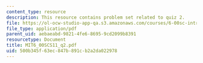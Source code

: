 ```yaml
---
content_type: resource
description: This resource contains problem set related to quiz 2.
file: https://ol-ocw-studio-app-qa.s3.amazonaws.com/courses/6-00sc-introduction-to-computer-science-and-programming-spring-2011/500b345f63ec847b891cb2a2da022978_MIT6_00SCS11_q2.pdf
file_type: application/pdf
parent_uid: aebaeabd-9821-4fe6-8695-9cd2099b8391
resourcetype: Document
title: MIT6_00SCS11_q2.pdf
uid: 500b345f-63ec-847b-891c-b2a2da022978
---
```

